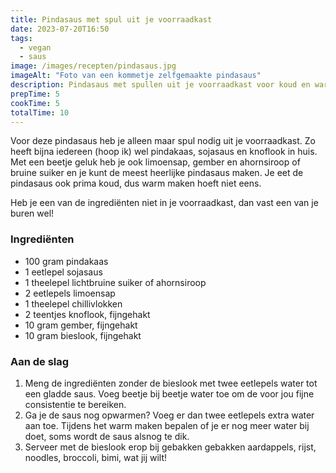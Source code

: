 ```yaml
---
title: Pindasaus met spul uit je voorraadkast
date: 2023-07-20T16:50
tags:
  - vegan
  - saus
image: /images/recepten/pindasaus.jpg
imageAlt: "Foto van een kommetje zelfgemaakte pindasaus"
description: Pindasaus met spullen uit je voorraadkast voor koud en warm gebruik
prepTime: 5
cookTime: 5
totalTime: 10
---
```


Voor deze pindasaus heb je alleen maar spul nodig uit je voorraadkast. Zo heeft bijna iedereen (hoop ik) wel pindakaas, sojasaus en knoflook in huis. Met een beetje geluk heb je ook limoensap, gember en ahornsiroop of bruine suiker en je kunt de meest heerlijke pindasaus maken. Je eet de pindasaus ook prima koud, dus warm maken hoeft niet eens.

Heb je een van de ingrediënten niet in je voorraadkast, dan vast een van je buren wel!

### Ingrediënten

- 100 gram pindakaas
- 1 eetlepel sojasaus
- 1 theelepel lichtbruine suiker of ahornsiroop
- 2 eetlepels limoensap
- 1 theelepel chillivlokken
- 2 teentjes knoflook, fijngehakt
- 10 gram gember, fijngehakt
- 10 gram bieslook, fijngehakt

### Aan de slag

1. Meng de ingrediënten zonder de bieslook met twee eetlepels water tot een gladde saus. Voeg beetje bij beetje water toe om de voor jou fijne consistentie te bereiken.
2. Ga je de saus nog opwarmen? Voeg er dan twee eetlepels extra water aan toe. Tijdens het warm maken bepalen of je er nog meer water bij doet, soms wordt de saus alsnog te dik.
3. Serveer met de bieslook erop bij gebakken gebakken aardappels, rijst, noodles, broccoli, bimi, wat jij wilt!

